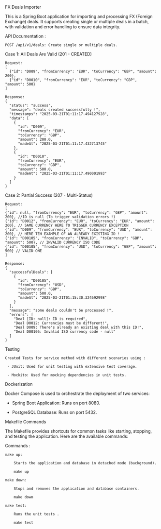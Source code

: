FX Deals Importer

This is a Spring Boot application for importing and processing FX (Foreign Exchange) deals. It supports creating single or multiple deals in a batch, with validation and error handling to ensure data integrity.


API Documentation :

    POST /api/v1/deals: Create single or multiple deals.

Case 1: All Deals Are Valid (201 - CREATED)

    Request:
    [
      {"id": "D009", "fromCurrency": "EUR", "toCurrency": "GBP", "amount": 200},
      {"id": "D0010", "fromCurrency": "EUR", "toCurrency": "GBP", "amount": 500}
    ]

    Response:
    {
      "status": "success",
      "message": "deals created successfully !",
      "timestamps": "2025-03-21T01:11:17.494127928",
      "data": [
        {
          "id": "D009",
          "fromCurrency": "EUR",
          "toCurrency": "GBP",
          "amount": 200.0,
          "madeAt": "2025-03-21T01:11:17.432713745"
        },
        {
          "id": "D0010",
          "fromCurrency": "EUR",
          "toCurrency": "GBP",
          "amount": 500.0,
          "madeAt": "2025-03-21T01:11:17.490001993"
        }
      ]
    }

Case 2: Partial Success (207 - Multi-Status)

    Request:
    [
    {"id": null, "fromCurrency": "EUR", "toCurrency": "GBP", "amount": 200}, //ID is null (To trigger validation errors !)
    {"id": "D0012", "fromCurrency": "EUR", "toCurrency": "EUR", "amount": 200}, // SAME CURRENCY HERE TO TRIGGER CURRENCY EXCEPTION
    {"id": "D009", "fromCurrency": "EUR", "toCurrency": "USD", "amount": 200}, // HERE TEH EXAMPLE OF AN ALREADY EXISTING ID !
    {"id": "D00105", "fromCurrency": "INVALID", "toCurrency": "GBP", "amount": 500}, // INVALID CURRENCY ISO CODE 
    {"id": "D00105", "fromCurrency": "USD", "toCurrency": "GBP", "amount": 500} // VALID ONE
    ]

    Response:
    {
      "successfulDeals": [
        {
          "id": "D00105",
          "fromCurrency": "USD",
          "toCurrency": "GBP",
          "amount": 500.0,
          "madeAt": "2025-03-21T01:15:30.324692998"
        }
      ],
      "message": "some deals couldn't be processed !",
      "errors": [
        "Deal [ID: null]: ID is required",
        "Deal D0012: Currencies must be different!",
        "Deal D009: There's already an existing deal with this ID!",
        "Deal D00105: Invalid ISO currency code - null"
      ]
    }

Testing

    Created Tests for service method with different scenarios using :  
    
     - JUnit: Used for unit testing with extensive test coverage.

     - Mockito: Used for mocking dependencies in unit tests.

Dockerization

Docker Compose is used to orchestrate the deployment of two services:

- Spring Boot Application: Runs on port 8080.

- PostgreSQL Database: Runs on port 5432.

Makefile Commands

The Makefile provides shortcuts for common tasks like starting, stopping, and testing the application. Here are the available commands:

Commands :

    make up:

        Starts the application and database in detached mode (background).

        make up

    make down:

        Stops and removes the application and database containers.

        make down

    make test:

        Runs the unit tests .

        make test